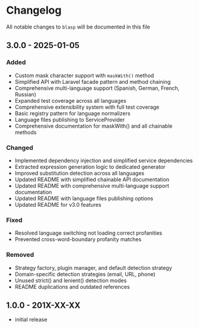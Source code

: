 # Changelog

All notable changes to `blasp` will be documented in this file

## 3.0.0 - 2025-01-05

### Added
- Custom mask character support with `maskWith()` method
- Simplified API with Laravel facade pattern and method chaining
- Comprehensive multi-language support (Spanish, German, French, Russian)
- Expanded test coverage across all languages
- Comprehensive extensibility system with full test coverage
- Basic registry pattern for language normalizers
- Language files publishing to ServiceProvider
- Comprehensive documentation for maskWith() and all chainable methods

### Changed
- Implemented dependency injection and simplified service dependencies
- Extracted expression generation logic to dedicated generator
- Improved substitution detection across all languages
- Updated README with simplified chainable API documentation
- Updated README with comprehensive multi-language support documentation
- Updated README with language files publishing options
- Updated README for v3.0 features

### Fixed
- Resolved language switching not loading correct profanities
- Prevented cross-word-boundary profanity matches

### Removed
- Strategy factory, plugin manager, and default detection strategy
- Domain-specific detection strategies (email, URL, phone)
- Unused strict() and lenient() detection modes
- README duplications and outdated references

## 1.0.0 - 201X-XX-XX

- initial release
